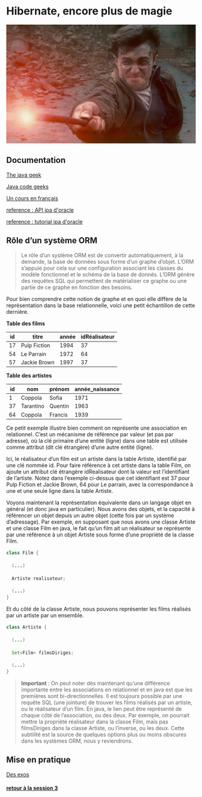 # Hibernate, encore plus de magie

![magic](img/more-magic.png)

## Documentation
[The java geek](http://www.thejavageek.com/jpa-tutorials/)

[Java code geeks](https://www.javacodegeeks.com/2015/02/jpa-tutorial.html#entitymanager)

[Un cours en français](http://orm.bdpedia.fr/introjpa.html)

[reference : API jpa d'oracle](https://docs.oracle.com/javaee/7/api/javax/persistence/package-summary.html)

[reference : tutorial jpa d'oracle](https://docs.oracle.com/javaee/7/tutorial/partpersist.htm)

## Rôle d’un système ORM

> Le rôle d’un système ORM est de convertir automatiquement, à la demande, la base de données sous forme d’un graphe d’objet. L’ORM s’appuie pour cela sur une configuration associant les classes du modèle fonctionnel et le schéma de la base de donnés. L’ORM génère des requêtes SQL qui permettent de matérialiser ce graphe ou une partie de ce graphe en fonction des besoins.

Pour bien comprendre cette notion de graphe et en quoi elle diffère de la représentation dans la base relationnelle, voici une petit échantillon de cette dernière.

**Table des films**

id	| titre      |	année  |idRéalisateur
-----|-----------|---------|----------------
17	|Pulp Fiction| 1994    |	37
54	|Le Parrain	 | 1972	   | 64
57	|Jackie Brown	| 1997	| 37

**Table des artistes**

id	|nom|	prénom	|année_naissance
---|----|---------|------------------
1	|Coppola	| Sofia	|1971
37|	Tarantino |	Quentin|	1963
64|	Coppola	 | Francis|	1939

Ce petit exemple illustre bien comment on représente une association en relationnel. C’est un mécanisme de référence par valeur (et pas par adresse), où la clé primaire d’une entité (ligne) dans une table est utilisée comme attribut (dit clé étrangère) d’une autre entité (ligne).

Ici, le réalisateur d’un film est un artiste dans la table Artiste, identifié par une clé nommée id. Pour faire référence à cet artiste dans la table Film, on ajoute un attribut clé étrangère idRealisateur dont la valeur est l’identifiant de l’artiste. Notez dans l’exemple ci-dessus que cet identifiant est 37 pour Pulp Fiction et Jackie Brown, 64 pour Le parrain, avec la correspondance à une et une seule ligne dans la table Artiste.

Voyons maintenant la représentation équivalente dans un langage objet en général (et donc java en particulier). Nous avons des objets, et la capacité à référencer un objet depuis un autre objet (cette fois par un système d’adressage). Par exemple, en supposant que nous avons une classe Artiste et une classe Film en java, le fait qu’un film ait un réalisateur se représente par une référence à un objet Artiste sous forme d’une propriété de la classe Film.

```java
class Film {

  (...)

  Artiste realisateur;

  (...)
}
```

Et du côté de la classe Artiste, nous pouvons représenter les films réalisés par un artiste par un ensemble.

```java
class Artiste {

  (...)

  Set<Film> filmsDiriges;

  (...)
}
```

> **Important** : On peut noter dès maintenant qu’une différence importante entre les associations en relationnel et en java est que les premières sont bi-directionnelles. Il est toujours possible par une requête SQL (une jointure) de trouver les films réalisés par un artiste, ou le réalisateur d’un film. En java, le lien peut être représenté de chaque côté de l’association, ou des deux. Par exemple, on pourrait mettre la propriété réalisateur dans la classe Film, mais pas filmsDiriges dans la classe Artiste, ou l’inverse, ou les deux. Cette subtilité est la source de quelques options plus ou moins obscures dans les systèmes ORM, nous y reviendrons.

## Mise en pratique   

[Des exos](td.md)   

#### [retour à la session 3](../README.md)
